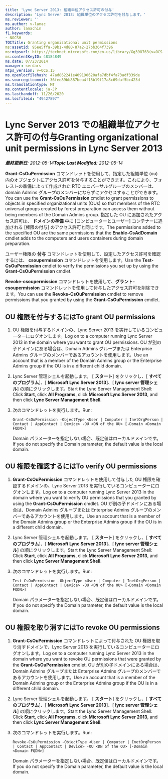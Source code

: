 ```yaml
---
title: 'Lync Server 2013: 組織単位アクセス許可の付与'
description: 'Lync Server 2013: 組織単位のアクセス許可を付与します。'
ms.reviewer: ''
ms.author: v-lanac
author: lanachin
f1.keywords:
- NOCSH
TOCTitle: Granting organizational unit permissions
ms:assetid: 95ee5ffa-39b1-4d80-87a2-27bb364f7396
ms:mtpsurl: https://technet.microsoft.com/en-us/library/Gg398763(v=OCS.15)
ms:contentKeyID: 48184849
ms.date: 07/23/2014
manager: serdars
mtps_version: v=OCS.15
ms.openlocfilehash: 47ad862241e409190620afa7dbf4fa73adf339de
ms.sourcegitcommit: 36fee89bb887bea4f18b19f17a8c69daf5bc423d
ms.translationtype: MT
ms.contentlocale: ja-JP
ms.lasthandoff: 11/26/2020
ms.locfileid: "49427897"
---
```

# <a name="granting-organizational-unit-permissions-in-lync-server-2013"></a><span data-ttu-id="7f9fb-103">Lync Server 2013 での組織単位アクセス許可の付与</span><span class="sxs-lookup"><span data-stu-id="7f9fb-103">Granting organizational unit permissions in Lync Server 2013</span></span>

<div data-xmlns="http://www.w3.org/1999/xhtml">

<div class="topic" data-xmlns="http://www.w3.org/1999/xhtml" data-msxsl="urn:schemas-microsoft-com:xslt" data-cs="https://msdn.microsoft.com/">

<div data-asp="https://msdn2.microsoft.com/asp">



</div>

<div id="mainSection">

<div id="mainBody"><span data-ttu-id="7f9fb-104">

<span> </span></span><span class="sxs-lookup"><span data-stu-id="7f9fb-104">

<span> </span></span></span>

<span data-ttu-id="7f9fb-105">_**最終更新日:** 2012-05-14_</span><span class="sxs-lookup"><span data-stu-id="7f9fb-105">_**Topic Last Modified:** 2012-05-14_</span></span>

<span data-ttu-id="7f9fb-106">**Grant-CsOuPermission** コマンドレットを使用して、指定した組織単位 (ou) 内のオブジェクトにアクセス許可を付与することができます。これにより、フォレストの準備によって作成された RTC ユニバーサルグループのメンバーは、domain Admins グループのメンバーにならずにアクセスすることができます。</span><span class="sxs-lookup"><span data-stu-id="7f9fb-106">You can use the **Grant-CsOuPermission** cmdlet to grant permissions to objects in specified organizational units (OUs) so that members of the RTC universal groups created by forest preparation can access them without being members of the Domain Admins group.</span></span> <span data-ttu-id="7f9fb-107">指定した OU に追加されたアクセス許可は、 **ドメインの準備** 中に [コンピューターとユーザー] コンテナーに追加される [権限の付与] のアクセス許可と同じです。</span><span class="sxs-lookup"><span data-stu-id="7f9fb-107">The permissions added to the specified OU are the same permissions that the **Enable-CsAdDomain** cmdlet adds to the computers and users containers during domain preparation.</span></span>

<span data-ttu-id="7f9fb-108">ユーザー権限の **付与** コマンドレットを使用して、設定したアクセス許可を確認するには、 **csoupermission** コマンドレットを使用します。</span><span class="sxs-lookup"><span data-stu-id="7f9fb-108">Use the **Test-CsOuPermission** cmdlet to verify the permissions you set up by using the **Grant-CsOuPermission** cmdlet.</span></span>

<span data-ttu-id="7f9fb-109">**Revoke-csoupermission** コマンドレットを使用して、**グラント-csoupermission** コマンドレットを使用して付与したアクセス許可を削除できます。</span><span class="sxs-lookup"><span data-stu-id="7f9fb-109">You can use the **Revoke-CsOuPermission** cmdlet to remove permissions that you granted by using the **Grant-CsOuPermission** cmdlet.</span></span>

<div>

## <a name="to-grant-ou-permissions"></a><span data-ttu-id="7f9fb-110">OU 権限を付与するには</span><span class="sxs-lookup"><span data-stu-id="7f9fb-110">To grant OU permissions</span></span>

1.  <span data-ttu-id="7f9fb-111">OU 権限を付与するドメインの、Lync Server 2013 を実行しているコンピューターにログオンします。</span><span class="sxs-lookup"><span data-stu-id="7f9fb-111">Log on to a computer running Lync Server 2013 in the domain where you want to grant OU permissions.</span></span> <span data-ttu-id="7f9fb-112">OU が別の子ドメインにある場合は、Domain Admins グループまたは Enterprise Admins グループのメンバーであるアカウントを使用します。</span><span class="sxs-lookup"><span data-stu-id="7f9fb-112">Use an account that is a member of the Domain Admins group or the Enterprise Admins group if the OU is in a different child domain.</span></span>

2.  <span data-ttu-id="7f9fb-113">Lync Server 管理シェルを起動します。 [ **スタート**] をクリックし、[ **すべてのプログラム**]、[ **Microsoft Lync Server 2013**]、[ **lync server 管理シェル**] の順にクリックします。</span><span class="sxs-lookup"><span data-stu-id="7f9fb-113">Start the Lync Server Management Shell: Click **Start**, click **All Programs**, click **Microsoft Lync Server 2013**, and then click **Lync Server Management Shell**.</span></span>

3.  <span data-ttu-id="7f9fb-114">次のコマンドレットを実行します。</span><span class="sxs-lookup"><span data-stu-id="7f9fb-114">Run:</span></span>
    
        Grant-CsOuPermission -ObjectType <User | Computer | InetOrgPerson | Contact | AppContact | Device> -OU <DN of the OU> [-Domain <Domain FQDN>]
    
    <span data-ttu-id="7f9fb-115">Domain パラメーターを指定しない場合、既定値はローカルドメインです。</span><span class="sxs-lookup"><span data-stu-id="7f9fb-115">If you do not specify the Domain parameter, the default value is the local domain.</span></span>

</div>

<div>

## <a name="to-verify-ou-permissions"></a><span data-ttu-id="7f9fb-116">OU 権限を確認するには</span><span class="sxs-lookup"><span data-stu-id="7f9fb-116">To verify OU permissions</span></span>

1.  <span data-ttu-id="7f9fb-117">**Grant-CsOuPermission** コマンドレットを使用して付与した OU 権限を確認するドメインの、Lync Server 2013 を実行しているコンピューターにログオンします。</span><span class="sxs-lookup"><span data-stu-id="7f9fb-117">Log on to a computer running Lync Server 2013 in the domain where you want to verify OU permissions that you granted by using the **Grant-CsOuPermission** cmdlet.</span></span> <span data-ttu-id="7f9fb-118">OU が別の子ドメインにある場合は、Domain Admins グループまたは Enterprise Admins グループのメンバーであるアカウントを使用します。</span><span class="sxs-lookup"><span data-stu-id="7f9fb-118">Use an account that is a member of the Domain Admins group or the Enterprise Admins group if the OU is in a different child domain.</span></span>

2.  <span data-ttu-id="7f9fb-119">Lync Server 管理シェルを起動します。 [ **スタート**] をクリックし、[ **すべてのプログラム**]、[ **Microsoft Lync Server 2013**]、[ **lync server 管理シェル**] の順にクリックします。</span><span class="sxs-lookup"><span data-stu-id="7f9fb-119">Start the Lync Server Management Shell: Click **Start**, click **All Programs**, click **Microsoft Lync Server 2013**, and then click **Lync Server Management Shell**.</span></span>

3.  <span data-ttu-id="7f9fb-120">次のコマンドレットを実行します。</span><span class="sxs-lookup"><span data-stu-id="7f9fb-120">Run:</span></span>
    
        Test-CsOuPermission -ObjectType <User | Computer | InetOrgPerson | Contact | AppContact | Device> -OU <DN of the OU> [-Domain <Domain FQDN>]
    
    <span data-ttu-id="7f9fb-121">Domain パラメーターを指定しない場合、既定値はローカルドメインです。</span><span class="sxs-lookup"><span data-stu-id="7f9fb-121">If you do not specify the Domain parameter, the default value is the local domain.</span></span>

</div>

<div>

## <a name="to-revoke-ou-permissions"></a><span data-ttu-id="7f9fb-122">OU 権限を取り消すには</span><span class="sxs-lookup"><span data-stu-id="7f9fb-122">To revoke OU permissions</span></span>

1.  <span data-ttu-id="7f9fb-123">**Grant-CsOuPermission** コマンドレットによって付与された OU 権限を取り消すドメインで、Lync Server 2013 を実行しているコンピューターにログオンします。</span><span class="sxs-lookup"><span data-stu-id="7f9fb-123">Log on to a computer running Lync Server 2013 in the domain where you want to revoke OU permissions that were granted by the **Grant-CsOuPermission** cmdlet.</span></span> <span data-ttu-id="7f9fb-124">OU が別の子ドメインにある場合は、Domain Admins グループまたは Enterprise Admins グループのメンバーであるアカウントを使用します。</span><span class="sxs-lookup"><span data-stu-id="7f9fb-124">Use an account that is a member of the Domain Admins group or the Enterprise Admins group if the OU is in a different child domain.</span></span>

2.  <span data-ttu-id="7f9fb-125">Lync Server 管理シェルを起動します。 [ **スタート**] をクリックし、[ **すべてのプログラム**]、[ **Microsoft Lync Server 2013**]、[ **lync server 管理シェル**] の順にクリックします。</span><span class="sxs-lookup"><span data-stu-id="7f9fb-125">Start the Lync Server Management Shell: Click **Start**, click **All Programs**, click **Microsoft Lync Server 2013**, and then click **Lync Server Management Shell**.</span></span>

3.  <span data-ttu-id="7f9fb-126">次のコマンドレットを実行します。</span><span class="sxs-lookup"><span data-stu-id="7f9fb-126">Run:</span></span>
    
        Revoke-CsOuPermission -ObjectType <User | Computer | InetOrgPerson | Contact | AppContact | Device> -OU <DN of the OU> [-Domain <Domain FQDN>]
    
    <span data-ttu-id="7f9fb-127">Domain パラメーターを指定しない場合、既定値はローカルドメインです。</span><span class="sxs-lookup"><span data-stu-id="7f9fb-127">If you do not specify the Domain parameter, the default value is the local domain.</span></span>

<span data-ttu-id="7f9fb-128"></div>

</div>

<span> </span>

</div>

</div>

</span><span class="sxs-lookup"><span data-stu-id="7f9fb-128"></div>

</div>

<span> </span>

</div>

</div>

</span></span></div>

